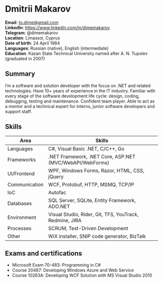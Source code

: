 # Dmitrii Makarov

**Email**: to.dime@gmail.com  
**LinkedIn**: https://www.linkedin.com/in/dimemakarov  
**Telegram**: @dimemakarov  
**Location**: Limassol, Cyprus  
**Date of birth**: 24 April 1984  
**Languages**: Russian (native), English (intermediate)  
**Education**: Kazan State Technical University named after A. N. Tupolev (graduated in 2007)

## Summary

I’m a software and solution developer with the focus on .NET and related technologies. Have 10+ years of experience in the IT industry. Familiar with every stage of the software development life cycle: design, coding, debugging, testing and maintenance. Confident team player. Able to act as a mentor and a technical expert for interns, junior software developers and support staff.

## Skills

| Area | Skills |
| --- | --- |
| Languages | C#, Visual Basic .NET, C/C++, Go |
| Frameworks | .NET Framework, .NET Core, ASP.NET (MVC/WebAPI/WebForms) |
| UI/Frontend | WPF, Windows Forms, Razor, HTML, CSS, jQuery |
| Communication | WCF, Protobuf, HTTP, MSMQ, TCP/IP |
| IoC | Autofac |
| Databases | SQL Server, SQLite, Entity Framework, ADO.NET |
| Environment | Visual Studio, Rider, Git, TFS, YouTrack, Redmine, JIRA |
| Processes | SCRUM, Test-Driven Development |
| Other | WiX installer, SNIP code generator, BizTalk |

## Exams and certifications

* Microsoft Exam 70-483: Programming in C#
* Course 20487: Developing Windows Azure and Web Service
* Course 10263A: Developing WCF Solution with MS Visual Studio 2010

